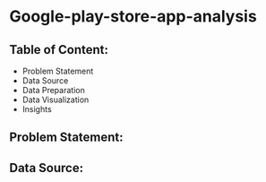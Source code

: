 # Google-play-store-app-analysis

## Table of Content:
+ Problem Statement
+ Data Source
+ Data Preparation
+ Data Visualization
+ Insights


 ## Problem Statement:



 ## Data Source:



 
